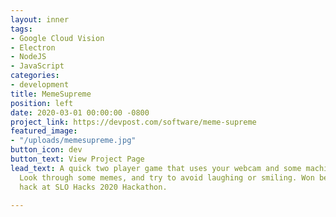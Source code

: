 ```yaml
---
layout: inner
tags:
- Google Cloud Vision
- Electron
- NodeJS
- JavaScript
categories:
- development
title: MemeSupreme
position: left
date: 2020-03-01 00:00:00 -0800
project_link: https://devpost.com/software/meme-supreme
featured_image:
- "/uploads/memesupreme.jpg"
button_icon: dev
button_text: View Project Page
lead_text: A quick two player game that uses your webcam and some machine learning.
  Look through some memes, and try to avoid laughing or smiling. Won best beginner
  hack at SLO Hacks 2020 Hackathon.

---
```

